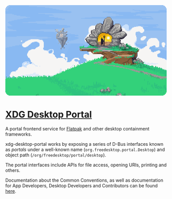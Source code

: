 [![Portals](doc/website/assets/readme.png)](https://flatpak.github.io/xdg-desktop-portal/)

# [XDG Desktop Portal](https://flatpak.github.io/xdg-desktop-portal/)

A portal frontend service for [Flatpak](https://flatpak.org) and other
desktop containment frameworks.

xdg-desktop-portal works by exposing a series of D-Bus interfaces known as
_portals_ under a well-known name (`org.freedesktop.portal.Desktop`) and object
path (`/org/freedesktop/portal/desktop`).

The portal interfaces include APIs for file access, opening URIs, printing
and others.

Documentation about the Common Conventions, as well as documentation for
App Developers, Desktop Developers and Contributors can be found
[here](https://flatpak.github.io/xdg-desktop-portal/docs/).


